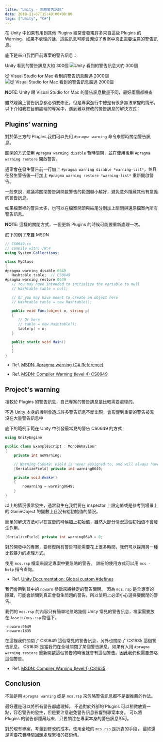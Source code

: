 ```yaml
---
title: "Unity - 忽略警告訊息"
date: 2018-11-07T15:49:00+08:00
tags: ["Unity", "C#"]
---
```


在 Unity 中如果有用到其他 Plugins 經常會發現許多來自這些 Plugins 的 Warning。如果不處理的話，這些訊息可能會淹沒了專案中真正需要注意的警告訊息。

底下是來自我們目前專案的警告訊息：

Unity 看到的警告訊息大約 300個
![Unity 看到的警告訊息大約 300個](/Blog/images/Unity-Ignore-Warning/Warning-1.png)

從 Visual Studio for Mac 看到的警告訊息超過 2000個
![從 Visual Studio for Mac 看到的警告訊息超過 2000個](/Blog/images/Unity-Ignore-Warning/Warning-2.png)


**NOTE**: Unity 跟 Visual Studio for Mac 的警告訊息數量不同，最好兩個都檢查


雖然理論上警告訊息都必須要修正，但是專案進行中總是有很多無法掌握的情形，
以下介紹我在目前處理的專案中，遇到難以修改的警告訊息的解決方式：


## Plugins' warning

對於第三方的 Plugins 我們可以先用 `#pragma warning` 命令來暫時關閉警告訊息。

關閉的方式使用 `#pragma warning disable` 暫時關閉，並在使用後用 `#pragma warning restore` 開啟警告。

通常會在發生警告前一行加上 `#pragma warning disable *warning-list*`，並且在發生警告後一行加上 `#pragma warning restore *warning-list*` 重新開啟警告。

一般來說，建議將關閉警告與開啟警告的範圍越小越好，避免意外隱藏其他有意義的警告訊息。

如果檔案裡的警告太多，也可以在檔案開頭與結尾分別加上關閉與還原檔案內所有警告訊息。

**NOTE**: 這樣的關閉方式，一但更新 Plugins 的時候可能要重新處理一次。


底下的例子來自 MSDN

```csharp
// CS0649.cs
// compile with: /W:4
using System.Collections;

class MyClass
{
#pragma warning disable 0649
   Hashtable table;  // CS0649
#pragma warning restore 0649
   // You may have intended to initialize the variable to null
   // Hashtable table = null;

   // Or you may have meant to create an object here
   // Hashtable table = new Hashtable();

   public void Func(object o, string p)
   {
      // Or here
      // table = new Hashtable();
      table[p] = o;
   }

   public static void Main()
   {
   }
}
```

- Ref. [MSDN: #pragma warning (C# Reference)](https://docs.microsoft.com/en-us/dotnet/csharp/language-reference/preprocessor-directives/preprocessor-pragma-warning)

- Ref. [MSDN: Compiler Warning (level 4) CS0649](https://docs.microsoft.com/en-us/dotnet/csharp/misc/cs0649)


## Project's warning

相較於 Plugins 的警告訊息，自己專案的警告訊息是比較需要處理的。

不過 Unity 本身的機制會造成許多警告訊息不斷出現，會影響到重要的警告被淹沒在大量警告訊息中

底下的範例示範在 Unity 中引發最常見的警告 CS0649 的方式：

```csharp
using UnityEngine

public class ExampleScript : MonoBehaviour
{
    private int noWarning;

    // Warning CS0649: Field is never assigned to, and will always have its default value null
    [SerializeField] private int warning0649;

    private void Awake()
    {
        noWarning = warning0649;
    }
}
```

以上的情況很常發生，通常發生在我們要在 inspector 上設定值或是參考到場景上的 GameObject 的變數上且沒有給初始值的情況。

簡單的解決方法可以在宣告的時候加上初始值，雖然大部分情況這個初始值不會發生作用。

```csharp
[SerializeField] private int warning0649 = 0;
```


對於開發中的專案，要修復所有警告可能需要花上很多時間，我們可以採用另一種比較暴力的處理方式。

使用 `mcs.rsp` 檔案來設定專案中要忽略的警告。
詳細的使用方式可以用 `mcs -help` 指令查詢。

- Ref. [Unity Documentation: Global custom #defines](https://docs.microsoft.com/en-us/dotnet/csharp/misc/cs0649)

我們會用到其中的 `nowarn` 參數來將特定的警告關閉。
因為 `mcs.rsp` 是全專案的隱藏，可能會誤關到真正會發生問題的警告，所以使用上必須小心選擇要關閉的警告。


我們的 `mcs.rsp` 的內容只有簡單地忽略幾個 Unity 常見的警告訊息，檔案需要放在 `Assets/mcs.rsp` 路徑下。

```text
-nowarn:0649
-nowarn:1635
```

在這裡我們關閉了 CS0649 這個常見的警告訊息，另外也關閉了 CS1635 這個警告訊息。
CS1635 是當我們在全域關閉了某個警告訊息，如果有人用 `#pragma warning restore` 重新開啟這個警告的時後就會有這個警告。因此我們也需要忽略這個警告。

- Ref. [MSDN: Compiler Warning (level 1) CS1635](https://docs.microsoft.com/en-us/dotnet/csharp/misc/cs0649)


## Conclusion

不論是用 `#pragma warning` 或是 `mcs.rsp` 來忽略警告訊息都不是很推薦的作法。

最好還是可以將所有警告都處理掉，
不過對於外部的 Plugins 可以稍微放寬一點，容忍警告的發生，但是要注意避免警告訊息影響到專案本身。
可以將 Plugins 的警告都隱藏起來，只要關注在專案本身的警告訊息即可。

對於現有專案，考量到修改的成本，使用全域的 `mcs.rsp` 是折衷的手段，
最終還是需要花費時間回頭處理累積的技術債。
